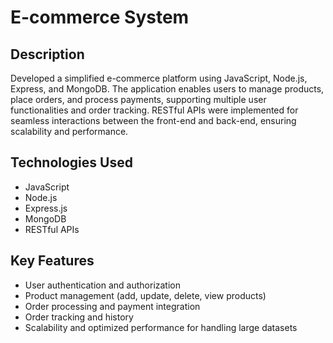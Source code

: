 
# E-commerce System

## Description
Developed a simplified e-commerce platform using JavaScript, Node.js, Express, and MongoDB. The application enables users to manage products, place orders, and process payments, supporting multiple user functionalities and order tracking. RESTful APIs were implemented for seamless interactions between the front-end and back-end, ensuring scalability and performance.

## Technologies Used
- JavaScript
- Node.js
- Express.js
- MongoDB
- RESTful APIs

## Key Features
- User authentication and authorization
- Product management (add, update, delete, view products)
- Order processing and payment integration
- Order tracking and history
- Scalability and optimized performance for handling large datasets

